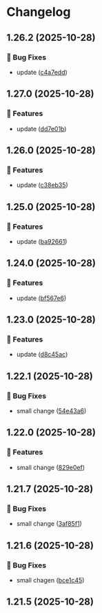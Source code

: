 # Changelog

## 1.26.2 (2025-10-28)

### 🐞 Bug Fixes

* update ([c4a7edd](https://github.com/mojipcmobila-png/release-test/commit/c4a7edde7fc714e7cc868d5aa78bc8202b3d4281))

## 1.27.0 (2025-10-28)

### 🚀 Features

* update ([dd7e01b](https://github.com/mojipcmobila-png/release-test/commit/dd7e01bc1abb3037efe120784aaef0785737fdc1))

## 1.26.0 (2025-10-28)

### 🚀 Features

* update ([c38eb35](https://github.com/mojipcmobila-png/release-test/commit/c38eb35049e75539a7169ebd6ade983c43af64de))

## 1.25.0 (2025-10-28)

### 🚀 Features

* update ([ba92661](https://github.com/mojipcmobila-png/release-test/commit/ba926613e1437c754470c163253bacfb8f9f45e3))

## 1.24.0 (2025-10-28)

### 🚀 Features

* update ([bf567e6](https://github.com/mojipcmobila-png/release-test/commit/bf567e6768ce374c45c20b269db70318288f9a7f))

## 1.23.0 (2025-10-28)

### 🚀 Features

* update ([d8c45ac](https://github.com/mojipcmobila-png/release-test/commit/d8c45acc75a6e45dffda73c2052be4a5dcba7979))

## 1.22.1 (2025-10-28)

### 🐞 Bug Fixes

* small change ([54e43a6](https://github.com/mojipcmobila-png/release-test/commit/54e43a6e2b6fe0f3b49b0169ec2787292dad05d2))

## 1.22.0 (2025-10-28)

### 🚀 Features

* small change ([829e0ef](https://github.com/mojipcmobila-png/release-test/commit/829e0efdc55ac284cb343ac11124ad4f2f8cd3a0))

## 1.21.7 (2025-10-28)

### 🐞 Bug Fixes

* small change ([3af85f1](https://github.com/mojipcmobila-png/release-test/commit/3af85f17a7a5d366a5c05833b9b32cb36c49b723))

## 1.21.6 (2025-10-28)

### 🐞 Bug Fixes

* small chagen ([bce1c45](https://github.com/mojipcmobila-png/release-test/commit/bce1c457d341eeb83a3372d07052361d0de94f75))

## 1.21.5 (2025-10-28)
